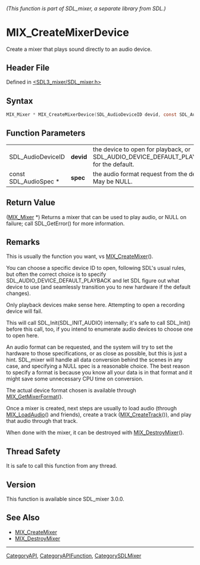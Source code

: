###### (This function is part of SDL_mixer, a separate library from SDL.)
# MIX_CreateMixerDevice

Create a mixer that plays sound directly to an audio device.

## Header File

Defined in [<SDL3_mixer/SDL_mixer.h>](https://github.com/libsdl-org/SDL_mixer/blob/main/include/SDL3_mixer/SDL_mixer.h)

## Syntax

```c
MIX_Mixer * MIX_CreateMixerDevice(SDL_AudioDeviceID devid, const SDL_AudioSpec *spec);
```

## Function Parameters

|                       |           |                                                                                        |
| --------------------- | --------- | -------------------------------------------------------------------------------------- |
| SDL_AudioDeviceID     | **devid** | the device to open for playback, or SDL_AUDIO_DEVICE_DEFAULT_PLAYBACK for the default. |
| const SDL_AudioSpec * | **spec**  | the audio format request from the device. May be NULL.                                 |

## Return Value

([MIX_Mixer](MIX_Mixer) *) Returns a mixer that can be used to play audio,
or NULL on failure; call SDL_GetError() for more information.

## Remarks

This is usually the function you want, vs
[MIX_CreateMixer](MIX_CreateMixer)().

You can choose a specific device ID to open, following SDL's usual rules,
but often the correct choice is to specify
SDL_AUDIO_DEVICE_DEFAULT_PLAYBACK and let SDL figure out what device to use
(and seamlessly transition you to new hardware if the default changes).

Only playback devices make sense here. Attempting to open a recording
device will fail.

This will call SDL_Init(SDL_INIT_AUDIO) internally; it's safe to call
SDL_Init() before this call, too, if you intend to enumerate audio devices
to choose one to open here.

An audio format can be requested, and the system will try to set the
hardware to those specifications, or as close as possible, but this is just
a hint. SDL_mixer will handle all data conversion behind the scenes in any
case, and specifying a NULL spec is a reasonable choice. The best reason to
specify a format is because you know all your data is in that format and it
might save some unnecessary CPU time on conversion.

The actual device format chosen is available through
[MIX_GetMixerFormat](MIX_GetMixerFormat)().

Once a mixer is created, next steps are usually to load audio (through
[MIX_LoadAudio](MIX_LoadAudio)() and friends), create a track
([MIX_CreateTrack](MIX_CreateTrack)()), and play that audio through that
track.

When done with the mixer, it can be destroyed with
[MIX_DestroyMixer](MIX_DestroyMixer)().

## Thread Safety

It is safe to call this function from any thread.

## Version

This function is available since SDL_mixer 3.0.0.

## See Also

- [MIX_CreateMixer](MIX_CreateMixer)
- [MIX_DestroyMixer](MIX_DestroyMixer)

----
[CategoryAPI](CategoryAPI), [CategoryAPIFunction](CategoryAPIFunction), [CategorySDLMixer](CategorySDLMixer)

